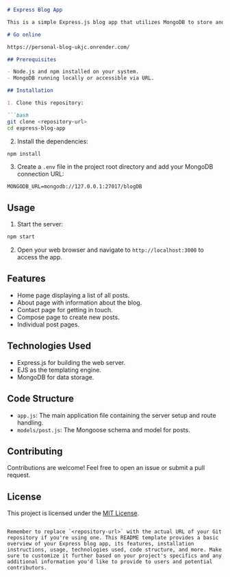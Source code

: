 
```markdown
# Express Blog App

This is a simple Express.js blog app that utilizes MongoDB to store and display posts.

# Go online

https://personal-blog-ukjc.onrender.com/

## Prerequisites

- Node.js and npm installed on your system.
- MongoDB running locally or accessible via URL.

## Installation

1. Clone this repository:

```bash
git clone <repository-url>
cd express-blog-app
```

2. Install the dependencies:

```bash
npm install
```

3. Create a `.env` file in the project root directory and add your MongoDB connection URL:

```env
MONGODB_URL=mongodb://127.0.0.1:27017/blogDB
```

## Usage

1. Start the server:

```bash
npm start
```

2. Open your web browser and navigate to `http://localhost:3000` to access the app.

## Features

- Home page displaying a list of all posts.
- About page with information about the blog.
- Contact page for getting in touch.
- Compose page to create new posts.
- Individual post pages.

## Technologies Used

- Express.js for building the web server.
- EJS as the templating engine.
- MongoDB for data storage.

## Code Structure

- `app.js`: The main application file containing the server setup and route handling.
- `models/post.js`: The Mongoose schema and model for posts.

## Contributing

Contributions are welcome! Feel free to open an issue or submit a pull request.

## License

This project is licensed under the [MIT License](LICENSE).
```

Remember to replace `<repository-url>` with the actual URL of your Git repository if you're using one. This README template provides a basic overview of your Express blog app, its features, installation instructions, usage, technologies used, code structure, and more. Make sure to customize it further based on your project's specifics and any additional information you'd like to provide to users and potential contributors.